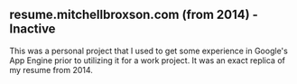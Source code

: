 ## resume.mitchellbroxson.com (from 2014) - Inactive

This was a personal project that I used to get some experience in Google's App Engine prior to utilizing it for a work project.  It was an exact replica of my resume from 2014.
